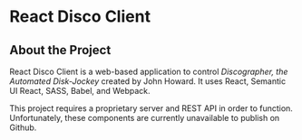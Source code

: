 # React Disco Client

## About the Project
React Disco Client is a web-based application to control *Discographer, the Automated Disk-Jockey* created by John Howard. It uses React, Semantic UI React, SASS, Babel, and Webpack.

This project requires a proprietary server and REST API in order to function. Unfortunately, these components are currently unavailable to publish on Github.
